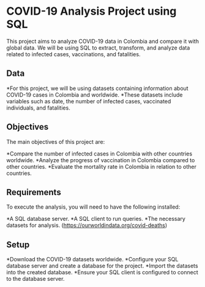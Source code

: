 # COVID-19 Analysis Project using SQL
This project aims to analyze COVID-19 data in Colombia and compare it with global data. We will be using SQL to extract, transform, and analyze data related to infected cases, vaccinations, and fatalities.

## Data
*For this project, we will be using datasets containing information about COVID-19 cases in Colombia and worldwide. 
*These datasets include variables such as date, the number of infected cases, vaccinated individuals, and fatalities.

## Objectives

The main objectives of this project are:

*Compare the number of infected cases in Colombia with other countries worldwide.
*Analyze the progress of vaccination in Colombia compared to other countries.
*Evaluate the mortality rate in Colombia in relation to other countries.

## Requirements
To execute the analysis, you will need to have the following installed:

*A SQL database server.
*A SQL client to run queries.
*The necessary datasets for analysis. (https://ourworldindata.org/covid-deaths)

## Setup

*Download the COVID-19 datasets worldwide.
*Configure your SQL database server and create a database for the project.
*Import the datasets into the created database.
*Ensure your SQL client is configured to connect to the database server.


